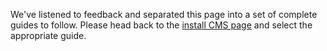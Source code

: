<!--toc=cms_installation-->
We've listened to feedback and separated this page into a set of complete guides to follow. Please head back to the
[install CMS page](install_cms.html) and select the appropriate guide.